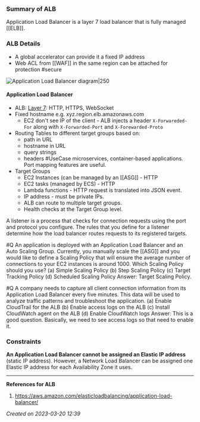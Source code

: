 ### Summary of ALB
Application Load Balancer is a layer 7 load balancer that is fully managed [[ELB]].
### ALB Details
- A global accelerator can provide it a fixed IP address
- Web ACL from [[WAF]] in the same region can be attached for protection #secure 

![Application Load Balancer diagram|250](https://s3.us-east-1.amazonaws.com/elb-polaris-cdk-assets-us-east-1-prod/2023-02-21T01-06-41_f711e1f2085536cdd2e5cf3814c3b7f9a49425fa46543744dace8418e82c80dc/Static/ALBdiagram.svg)

#### Application Load Balancer
- ALB: [Layer 7](OSI.md#Layer%207): HTTP, HTTPS, WebSocket
- Fixed hostname e.g. xyz.region.elb.amazonaws.com
	- EC2 don't see IP of the client - ALB injects a header `X-Forwareded-For` along with `X-Forwarded-Port` and `X-Forewarded-Proto`
- Routing Tables to different target groups based on:
	- path in URL
	- hostname in URL
	- query strings
	- headers
#UseCase microservices, container-based applications. Port mapping features are useful.
- Target Groups
	- EC2 Instances (can be managed by an [[ASG]] - HTTP
	- EC2 tasks (managed by ECS) - HTTP
	- Lambda functions - HTTP request is translated into JSON event.
	- IP address - must be private IPs.
	- ALB can route to multiple target groups.
	- Health checks at the Target Group level.

A listener is a process that checks for connection requests using the port and protocol you configure. The rules that you define for a listener determine how the load balancer routes requests to its registered targets.

#Q An application is deployed with an Application Load Balancer and an Auto Scaling Group. Currently, you manually scale the [[ASG]] and you would like to define a Scaling Policy that will ensure the average number of connections to your EC2 instances is around 1000. Which Scaling Policy should you use?
(a) Simple Scaling Policy
(b) Step Scaling Policy
(c) Target Tracking Policy
(d) Scheduled Scaling Policy
Answer: Target Scaling Policy.

#Q A company needs to capture all client connection information from its Application Load Balancer every five minutes. This data will be used to analyze traffic patterns and troubleshoot the application. 
(a) Enable CloudTrail for the ALB
(b) Enable access logs on the ALB
(c) Install CloudWatch agent on the ALB
(d) Enable CloudWatch logs
Answer: This is a good question. Basically, we need to see access logs so that need to enable it.

### Constraints
**An Application Load Balancer cannot be assigned an Elastic IP address** (static IP address). However, a Network Load Balancer can be assigned one Elastic IP address for each Availability Zone it uses. 

---
**References for ALB**
1. https://aws.amazon.com/elasticloadbalancing/application-load-balancer/ 
 
*Created on 2023-03-20 12:39*